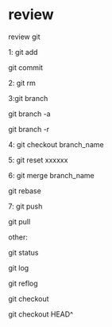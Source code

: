 # review
review git

1:
git add

git commit

2:
git rm 

3:git branch

  git branch -a

  git branch -r

4:
git checkout branch_name

5:
git reset xxxxxx

6:
git merge branch_name

git rebase

7:
git push 

git pull

other:

git status

git log 

git reflog

git checkout

git checkout HEAD^


